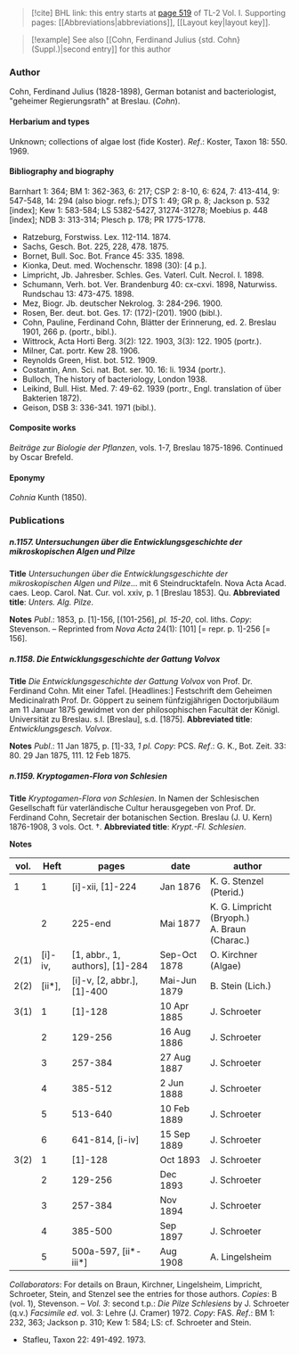 > [!cite] BHL link: this entry starts at [page 519](https://www.biodiversitylibrary.org/item/103414#page/567/mode/1up) of TL-2 Vol. I.
> Supporting pages: [[Abbreviations|abbreviations]], [[Layout key|layout key]].

> [!example] See also [[Cohn, Ferdinand Julius {std. Cohn} (Suppl.)|second entry]] for this author

### Author

Cohn, Ferdinand Julius (1828-1898), German botanist and bacteriologist, "geheimer Regierungsrath" at Breslau. (*Cohn*).

#### Herbarium and types

Unknown; collections of algae lost (fide Koster).
*Ref*.: Koster, Taxon 18: 550. 1969.

#### Bibliography and biography

Barnhart 1: 364; BM 1: 362-363, 6: 217; CSP 2: 8-10, 6: 624, 7: 413-414, 9: 547-548, 14: 294 (also biogr. refs.); DTS 1: 49; GR p. 8; Jackson p. 532 \[index\]; Kew 1: 583-584; LS 5382-5427, 31274-31278; Moebius p. 448 \[index\]; NDB 3: 313-314; Plesch p. 178; PR 1775-1778.
- Ratzeburg, Forstwiss. Lex. 112-114. 1874.
- Sachs, Gesch. Bot. 225, 228, 478. 1875.
- Bornet, Bull. Soc. Bot. France 45: 335. 1898.
- Kionka, Deut. med. Wochenschr. 1898 (30): \[4 p.\].
- Limpricht, Jb. Jahresber. Schles. Ges. Vaterl. Cult. Necrol. I. 1898.
- Schumann, Verh. bot. Ver. Brandenburg 40: cx-cxvi. 1898, Naturwiss. Rundschau 13: 473-475. 1898.
- Mez, Biogr. Jb. deutscher Nekrolog. 3: 284-296. 1900.
- Rosen, Ber. deut. bot. Ges. 17: (172)-(201). 1900 (bibl.).
- Cohn, Pauline, Ferdinand Cohn, Blätter der Erinnerung, ed. 2. Breslau 1901, 266 p. (portr., bibl.).
- Wittrock, Acta Horti Berg. 3(2): 122. 1903, 3(3): 122. 1905 (portr.).
- Milner, Cat. portr. Kew 28. 1906.
- Reynolds Green, Hist. bot. 512. 1909.
- Costantin, Ann. Sci. nat. Bot. ser. 10. 16: li. 1934 (portr.).
- Bulloch, The history of bacteriology, London 1938.
- Leikind, Bull. Hist. Med. 7: 49-62. 1939 (portr., Engl. translation of über Bakterien 1872).
- Geison, DSB 3: 336-341. 1971 (bibl.).

#### Composite works

*Beiträge zur Biologie der Pflanzen*, vols. 1-7, Breslau 1875-1896. Continued by Oscar Brefeld.

#### Eponymy

*Cohnia* Kunth (1850).

### Publications

##### n.1157. Untersuchungen über die Entwicklungsgeschichte der mikroskopischen Algen und Pilze

**Title**
*Untersuchungen über die Entwicklungsgeschichte der mikroskopischen Algen und Pilze*... mit 6 Steindrucktafeln. Nova Acta Acad. caes. Leop. Carol. Nat. Cur. vol. xxiv, p. 1 \[Breslau 1853\]. Qu.
**Abbreviated title**: *Unters. Alg. Pilze*.

**Notes**
*Publ*.: 1853, p. \[1\]-156, \[(101-256\], *pl. 15-20*, col. liths. *Copy*: Stevenson. – Reprinted from *Nova Acta* 24(1): \[101\] \[= repr. p. 1\]-256 \[= 156\].

##### n.1158. Die Entwicklungsgeschichte der Gattung Volvox

**Title**
*Die Entwicklungsgeschichte der Gattung Volvox* von Prof. Dr. Ferdinand Cohn. Mit einer Tafel. \[Headlines:\] Festschrift dem Geheimen Medicinalrath Prof. Dr. Göppert zu seinem fünfzigjährigen Doctorjubiläum am 11 Januar 1875 gewidmet von der philosophischen Facultät der Königl. Universität zu Breslau. s.I. \[Breslau\], s.d. \[1875\].
**Abbreviated title**: *Entwicklungsgesch. Volvox*.

**Notes**
*Publ*.: 11 Jan 1875, p. \[1\]-33, *1 pl. Copy*: PCS.
*Ref*.: G. K., Bot. Zeit. 33: 80. 29 Jan 1875, 111. 12 Feb 1875.

##### n.1159. Kryptogamen-Flora von Schlesien

**Title**
*Kryptogamen-Flora von Schlesien*. In Namen der Schlesischen Gesellschaft für vaterländische Cultur herausgegeben von Prof. Dr. Ferdinand Cohn, Secretair der botanischen Section. Breslau (J. U. Kern) 1876-1908, 3 vols. Oct. †.
**Abbreviated title**: *Krypt.-Fl. Schlesien*.

**Notes**

|vol.	|Heft	|pages	|date	|author|
|---	|---	|---	|---	|---	|
|1	|1	|\[i\]-xii, \[1\]-224	|Jan 1876	|K. G. Stenzel (Pterid.)|
|	|2	|225-end	|Mai 1877	|K. G. Limpricht (Bryoph.)<br/>A. Braun (Charac.)|
|2(1)	|\[i\]-iv,	|\[1, abbr., 1, authors\], \[1\]-284	|Sep-Oct 1878	|O. Kirchner (Algae)|
|2(2)	|\[ii\*\],	|\[i\]-v, \[2, abbr.\], \[1\]-400	|Mai-Jun 1879	|B. Stein (Lich.)|
|3(1)	|1	|\[1\]-128	|10 Apr 1885	|J. Schroeter|
|	|2	|129-256	|16 Aug 1886	|J. Schroeter|
|	|3	|257-384	|27 Aug 1887	|J. Schroeter|
|	|4	|385-512	|2 Jun 1888	|J. Schroeter|
|	|5	|513-640	|10 Feb 1889	|J. Schroeter|
|	|6	|641-814, \[i-iv\]	|15 Sep 1889	|J. Schroeter|
|3(2)	|1	|\[1\]-128	|Oct 1893	|J. Schroeter|
|	|2	|129-256	|Dec 1893	|J. Schroeter|
|	|3	|257-384	|Nov 1894	|J. Schroeter|
|	|4	|385-500	|Sep 1897	|J. Schroeter|
|	|5	|500a-597, \[ii\*-iii\*\]	|Aug 1908	|A. Lingelsheim|

*Collaborators*: For details on Braun, Kirchner, Lingelsheim, Limpricht, Schroeter, Stein, and Stenzel see the entries for those authors.
*Copies*: B (vol. 1), Stevenson. – *Vol. 3*: second t.p.: *Die Pilze Schlesiens* by J. Schroeter (q.v.)
*Facsimile ed*. vol. 3: Lehre (J. Cramer) 1972. *Copy*: FAS.
*Ref*.: BM 1: 232, 363; Jackson p. 310; Kew 1: 584; LS: cf. Schroeter and Stein.
- Stafleu, Taxon 22: 491-492. 1973.

